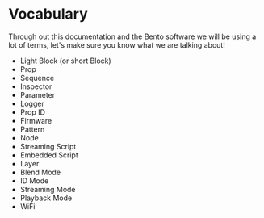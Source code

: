 # Vocabulary

Through out this documentation and the Bento software we will be using a lot of terms, let's make sure you know what we are talking about!

* Light Block (or short Block)
* Prop
* Sequence
* Inspector
* Parameter
* Logger
* Prop ID
* Firmware
* Pattern
* Node
* Streaming Script
* Embedded Script
* Layer
* Blend Mode
* ID Mode
* Streaming Mode
* Playback Mode
* WiFi

